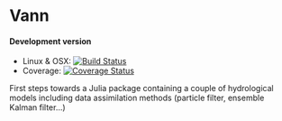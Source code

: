 # Vann

#### Development version
* Linux & OSX: [![Build Status](https://travis-ci.org/jmgnve/Vann.svg?branch=master)](https://travis-ci.org/jmgnve/Vann)
* Coverage: [![Coverage Status](https://coveralls.io/repos/github/jmgnve/Vann/badge.svg?branch=master)](https://coveralls.io/github/jmgnve/Vann?branch=master)

First steps towards a Julia package containing a couple of hydrological models including data assimilation methods (particle filter, ensemble Kalman filter...)

